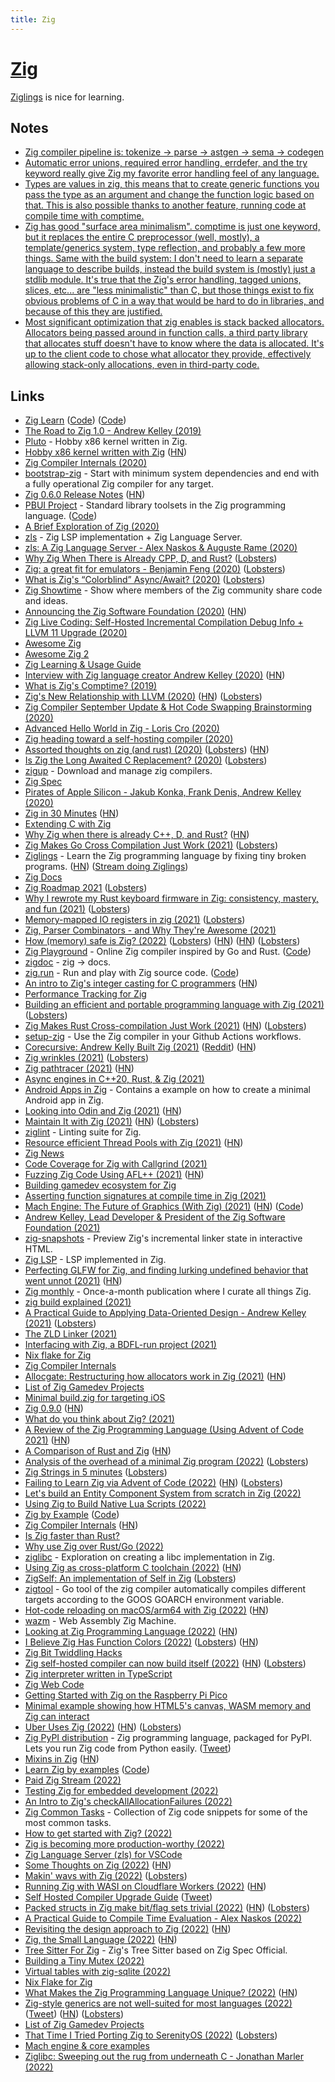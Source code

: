 ```yaml
---
title: Zig
---
```


# [Zig](https://ziglang.org/)

[Ziglings](https://github.com/ratfactor/ziglings) is nice for learning.

## Notes

- [Zig compiler pipeline is: tokenize -> parse -> astgen -> sema -> codegen](https://twitter.com/andy_kelley/status/1388268643075563520)
- [Automatic error unions, required error handling, errdefer, and the try keyword really give Zig my favorite error handling feel of any language.](https://lobste.rs/s/xbncik/rust_first_thoughts)
- [Types are values in zig, this means that to create generic functions you pass the type as an argument and change the function logic based on that. This is also possible thanks to another feature, running code at compile time with comptime.](https://twitter.com/MichalZiulek/status/1502983958233034753)
- [Zig has good "surface area minimalism". comptime is just one keyword, but it replaces the entire C preprocessor (well, mostly), a template/generics system, type reflection, and probably a few more things. Same with the build system: I don't need to learn a separate language to describe builds, instead the build system is (mostly) just a stdlib module. It's true that the Zig's error handling, tagged unions, slices, etc... are "less minimalistic" than C, but those things exist to fix obvious problems of C in a way that would be hard to do in libraries, and because of this they are justified.](https://twitter.com/FlohOfWoe/status/1529095547273060353)
- [Most significant optimization that zig enables is stack backed allocators. Allocators being passed around in function calls, a third party library that allocates stuff doesn't have to know where the data is allocated. It's up to the client code to chose what allocator they provide, effectively allowing stack-only allocations, even in third-party code.](https://www.reddit.com/r/Zig/comments/werz8h/is_zig_really_faster_than_c/)

## Links

- [Zig Learn](https://ziglearn.org/) ([Code](https://github.com/Sobeston/ziglearn)) ([Code](https://github.com/pmuens/ziglearn))
- [The Road to Zig 1.0 - Andrew Kelley (2019)](https://www.youtube.com/watch?v=Gv2I7qTux7g)
- [Pluto](https://github.com/SamTebbs33/pluto) - Hobby x86 kernel written in Zig.
- [Hobby x86 kernel written with Zig](https://github.com/jzck/kernel-zig) ([HN](https://news.ycombinator.com/item?id=21967668))
- [Zig Compiler Internals (2020)](https://www.youtube.com/watch?v=8MbREuiLQrM)
- [bootstrap-zig](https://github.com/ziglang/zig-bootstrap) - Start with minimum system dependencies and end with a fully operational Zig compiler for any target.
- [Zig 0.6.0 Release Notes](https://ziglang.org/download/0.6.0/release-notes.html) ([HN](https://news.ycombinator.com/item?id=22860008))
- [PBUI Project](https://pbui.codes/) - Standard library toolsets in the Zig programming language. ([Code](https://github.com/pbui-project/pbui-main))
- [A Brief Exploration of Zig (2020)](https://gsquire.github.io/static/post/a-brief-exploration-of-zig/)
- [zls](https://github.com/zigtools/zls) - Zig LSP implementation + Zig Language Server.
- [zls: A Zig Language Server - Alex Naskos & Auguste Rame (2020)](https://www.youtube.com/watch?v=r5fo7k-XIRI)
- [Why Zig When There is Already CPP, D, and Rust?](https://github.com/ziglang/zig/wiki/Why-Zig-When-There-is-Already-CPP,-D,-and-Rust%3F) ([Lobsters](https://lobste.rs/s/0h17xy/why_zig_when_there_is_already_cpp_d_rust))
- [Zig: a great fit for emulators - Benjamin Feng (2020)](https://www.youtube.com/watch?v=jkkUS0nmdsg) ([Lobsters](https://lobste.rs/s/gaoldu/zig_great_fit_for_emulators))
- [What is Zig's “Colorblind” Async/Await? (2020)](https://kristoff.it/blog/zig-colorblind-async-await/) ([Lobsters](https://lobste.rs/s/y3fsrm/what_is_zig_s_colorblind_async_await))
- [Zig Showtime](https://zig.show/) - Show where members of the Zig community share code and ideas.
- [Announcing the Zig Software Foundation (2020)](https://ziglang.org/news/announcing-zig-software-foundation.html) ([HN](https://news.ycombinator.com/item?id=23806222))
- [Zig Live Coding: Self-Hosted Incremental Compilation Debug Info + LLVM 11 Upgrade (2020)](https://www.youtube.com/watch?v=3CtQAaWUZrY)
- [Awesome Zig](https://github.com/catdevnull/awesome-zig)
- [Awesome Zig 2](https://github.com/nrdmn/awesome-zig)
- [Zig Learning & Usage Guide](https://github.com/C-BJ/awesome-zig)
- [Interview with Zig language creator Andrew Kelley (2020)](https://www.youtube.com/watch?v=ZvskDoP09Ao) ([HN](https://news.ycombinator.com/item?id=24292437))
- [What is Zig's Comptime? (2019)](https://kristoff.it/blog/what-is-zig-comptime/)
- [Zig's New Relationship with LLVM (2020)](https://kristoff.it/blog/zig-new-relationship-llvm/) ([HN](https://news.ycombinator.com/item?id=24615916)) ([Lobsters](https://lobste.rs/s/flw8du/zig_s_new_relationship_with_llvm))
- [Zig Compiler September Update & Hot Code Swapping Brainstorming (2020)](https://www.youtube.com/watch?v=3hwQSjhNSRU)
- [Advanced Hello World in Zig - Loris Cro (2020)](https://www.youtube.com/watch?v=iZFXAN8kpPo)
- [Zig heading toward a self-hosting compiler (2020)](https://lwn.net/Articles/833400/)
- [Assorted thoughts on zig (and rust) (2020)](https://scattered-thoughts.net/writing/assorted-thoughts-on-zig-and-rust/) ([Lobsters](https://lobste.rs/s/4hx42h/assorted_thoughts_on_zig_rust)) ([HN](https://news.ycombinator.com/item?id=24835357))
- [Is Zig the Long Awaited C Replacement? (2020)](https://erik-engheim.medium.com/is-zig-the-long-awaited-c-replacement-c8eeace1e692) ([Lobsters](https://lobste.rs/s/nrabd5/is_zig_long_awaited_c_replacement))
- [zigup](https://github.com/marler8997/zigup) - Download and manage zig compilers.
- [Zig Spec](https://github.com/ziglang/zig-spec)
- [Pirates of Apple Silicon - Jakub Konka, Frank Denis, Andrew Kelley (2020)](https://www.youtube.com/watch?v=t1pdnQRPAZo)
- [Zig in 30 Minutes](https://gist.github.com/ityonemo/769532c2017ed9143f3571e5ac104e50) ([HN](https://news.ycombinator.com/item?id=25618302))
- [Extending C with Zig](https://www.nmichaels.org/zig/c-library.html)
- [Why Zig when there is already C++, D, and Rust?](https://ziglang.org/learn/why_zig_rust_d_cpp/) ([HN](https://news.ycombinator.com/item?id=25797025))
- [Zig Makes Go Cross Compilation Just Work (2021)](https://dev.to/kristoff_it/zig-makes-go-cross-compilation-just-work-29ho) ([Lobsters](https://lobste.rs/s/4dejov/zig_makes_go_cross_compilation_just_work))
- [Ziglings](https://github.com/ratfactor/ziglings) - Learn the Zig programming language by fixing tiny broken programs. ([HN](https://news.ycombinator.com/item?id=26125063)) ([Stream doing Ziglings](https://github.com/achou11/ziglings-stream))
- [Zig Docs](https://ziglang.org/documentation/master/)
- [Zig Roadmap 2021](https://www.youtube.com/watch?v=pacsngNYXI0) ([Lobsters](https://lobste.rs/s/xdyrgj/zig_roadmap_2021))
- [Why I rewrote my Rust keyboard firmware in Zig: consistency, mastery, and fun (2021)](https://kevinlynagh.com/rust-zig/) ([Lobsters](https://lobste.rs/s/eppfav/why_i_rewrote_my_rust_keyboard_firmware))
- [Memory-mapped IO registers in zig (2021)](https://scattered-thoughts.net/writing/mmio-in-zig/) ([Lobsters](https://lobste.rs/s/46xhdl/memory_mapped_io_registers_zig))
- [Zig, Parser Combinators - and Why They're Awesome (2021)](https://devlog.hexops.com/2021/zig-parser-combinators-and-why-theyre-awesome)
- [How (memory) safe is Zig? (2022)](https://www.scattered-thoughts.net/writing/how-safe-is-zig/) ([Lobsters](https://lobste.rs/s/v5y4jb/how_safe_is_zig)) ([HN](https://news.ycombinator.com/item?id=26537693)) ([HN](https://news.ycombinator.com/item?id=31850347)) ([Lobsters](https://lobste.rs/s/nw7hsd/how_memory_safe_is_zig_updated))
- [Zig Playground](https://zig-play-a9lwj.ondigitalocean.app/) - Online Zig compiler inspired by Go and Rust. ([Code](https://github.com/gsquire/zig-play))
- [zigdoc](https://github.com/g-w1/zigdoc) - zig -> docs.
- [zig.run](https://zig.run/) - Run and play with Zig source code. ([Code](https://github.com/jlauman/zig.run))
- [An intro to Zig's integer casting for C programmers](https://www.lagerdata.com/articles/an-intro-to-zigs-integer-casting-for-c-programmers) ([HN](https://news.ycombinator.com/item?id=27115551))
- [Performance Tracking for Zig](https://github.com/ziglang/gotta-go-fast)
- [Building an efficient and portable programming language with Zig (2021)](https://www.fastly.com/blog/building-an-efficient-and-portable-programming-language-with-zig) ([Lobsters](https://lobste.rs/s/qv9fgc/building_efficient_portable))
- [Zig Makes Rust Cross-compilation Just Work (2021)](https://actually.fyi/posts/zig-makes-rust-cross-compilation-just-work/) ([HN](https://news.ycombinator.com/item?id=27245369)) ([Lobsters](https://lobste.rs/s/nkalmb/zig_makes_rust_cross_compilation_just))
- [setup-zig](https://github.com/goto-bus-stop/setup-zig) - Use the Zig compiler in your Github Actions workflows.
- [Corecursive: Andrew Kelly Built Zig (2021)](https://corecursive.com/067-zig-with-andrew-kelley/) ([Reddit](https://www.reddit.com/r/programming/comments/owe4zl/fulltime_open_source_how_andrew_kelly_built_zig/)) ([HN](https://news.ycombinator.com/item?id=28046256))
- [Zig wrinkles (2021)](https://dev.to/stein/zig-dangers-confusions-and-annoyances-280h) ([Lobsters](https://lobste.rs/s/4pz3qg/zig_wrinkles))
- [Zig pathtracer (2021)](http://msinilo.pl/blog2/post/zig-pathtracer/) ([HN](https://news.ycombinator.com/item?id=28114957))
- [Async engines in C++20, Rust, & Zig (2021)](https://www.youtube.com/watch?v=Ws3jC6AJC_4)
- [Android Apps in Zig](https://github.com/MasterQ32/ZigAndroidTemplate) - Contains a example on how to create a minimal Android app in Zig.
- [Looking into Odin and Zig (2021)](https://ayende.com/blog/194466-A/looking-into-odin-and-zig-my-notes) ([HN](https://news.ycombinator.com/item?id=28440579))
- [Maintain It with Zig (2021)](https://kristoff.it/blog/maintain-it-with-zig/) ([HN](https://news.ycombinator.com/item?id=28458713)) ([Lobsters](https://lobste.rs/s/a9ghhz/maintain_it_with_zig))
- [ziglint](https://github.com/nektro/ziglint) - Linting suite for Zig.
- [Resource efficient Thread Pools with Zig (2021)](https://zig.news/kprotty/resource-efficient-thread-pools-with-zig-3291) ([HN](https://news.ycombinator.com/item?id=28509073))
- [Zig News](https://zig.news/)
- [Code Coverage for Zig with Callgrind (2021)](https://www.ryanliptak.com/blog/code-coverage-zig-callgrind/)
- [Fuzzing Zig Code Using AFL++ (2021)](https://www.ryanliptak.com/blog/fuzzing-zig-code/) ([HN](https://news.ycombinator.com/item?id=28600050))
- [Building gamedev ecosystem for Zig](https://github.com/michal-z/zig-gamedev)
- [Asserting function signatures at compile time in Zig (2021)](https://www.mdaverde.com/posts/zig-asserting-fn-types/)
- [Mach Engine: The Future of Graphics (With Zig) (2021)](https://devlog.hexops.com/2021/mach-engine-the-future-of-graphics-with-zig) ([HN](https://news.ycombinator.com/item?id=28909786)) ([Code](https://github.com/hexops/mach))
- [Andrew Kelley, Lead Developer & President of the Zig Software Foundation (2021)](https://overcast.fm/+cV8pJX6iU)
- [zig-snapshots](https://github.com/kubkon/zig-snapshots) - Preview Zig's incremental linker state in interactive HTML.
- [Zig LSP](https://github.com/ziglibs/zig-lsp) - LSP implemented in Zig.
- [Perfecting GLFW for Zig, and finding lurking undefined behavior that went unnot (2021)](https://devlog.hexops.com/2021/perfecting-glfw-for-zig-and-finding-undefined-behavior) ([HN](https://news.ycombinator.com/item?id=29060200))
- [Zig monthly](https://zigmonthly.org/) - Once-a-month publication where I curate all things Zig.
- [zig build explained (2021)](https://zig.news/xq/zig-build-explained-part-1-59lf)
- [A Practical Guide to Applying Data-Oriented Design - Andrew Kelley (2021)](https://media.handmade-seattle.com/practical-data-oriented-design/) ([Lobsters](https://lobste.rs/s/vbiu6y/practical_guide_applying_data_oriented))
- [The ZLD Linker (2021)](https://media.handmade-seattle.com/zld/)
- [Interfacing with Zig, a BDFL-run project (2021)](https://kristoff.it/blog/interfacing-with-zig/)
- [Nix flake for Zig](https://github.com/arqv/zig-overlay)
- [Zig Compiler Internals](https://github.com/mikdusan/zig.internals/blob/master/internals.rst)
- [Allocgate: Restructuring how allocators work in Zig (2021)](https://pithlessly.github.io/allocgate.html) ([HN](https://news.ycombinator.com/item?id=29571133))
- [List of Zig Gamedev Projects](https://github.com/ValorZard/awesome-zig-gamedev)
- [Minimal build.zig for targeting iOS](https://github.com/kubkon/zig-ios-example)
- [Zig 0.9.0](https://ziglang.org/download/0.9.0/release-notes.html) ([HN](https://news.ycombinator.com/item?id=29631202))
- [What do you think about Zig? (2021)](https://www.reddit.com/r/rust/comments/rlj9zl/what_do_you_think_about_zig/)
- [A Review of the Zig Programming Language (Using Advent of Code 2021)](https://www.duskborn.com/posts/2021-aoc-zig/) ([HN](https://news.ycombinator.com/item?id=29702607))
- [A Comparison of Rust and Zig](https://expandingman.gitlab.io/tvu-compare/) ([HN](https://news.ycombinator.com/item?id=29762988))
- [Analysis of the overhead of a minimal Zig program (2022)](https://zig.news/aransentin/analysis-of-the-overhead-of-a-minimal-zig-program-4lg0) ([Lobsters](https://lobste.rs/s/hbceut/analysis_overhead_minimal_zig_program))
- [Zig Strings in 5 minutes](https://www.huy.rocks/everyday/01-04-2022-zig-strings-in-5-minutes) ([Lobsters](https://lobste.rs/s/nimeia/zig_strings_5_minutes))
- [Failing to Learn Zig via Advent of Code (2022)](https://www.forrestthewoods.com/blog/failing-to-learn-zig-via-advent-of-code/) ([HN](https://news.ycombinator.com/item?id=29965239)) ([Lobsters](https://lobste.rs/s/or1fr4/failing_learn_zig_via_advent_code))
- [Let's build an Entity Component System from scratch in Zig (2022)](https://devlog.hexops.com/2022/lets-build-ecs-part-1)
- [Using Zig to Build Native Lua Scripts (2022)](https://cone.codes/posts/using-zig-to-build-native-lua-scripts/)
- [Zig by Example](https://zig-by-example.com/) ([Code](https://github.com/ibokuri/zig-by-example))
- [Zig Compiler Internals](https://mitchellh.com/zig) ([HN](https://news.ycombinator.com/item?id=30470442))
- [Is Zig faster than Rust?](https://users.rust-lang.org/t/is-zig-lang-faster-than-rust/70390)
- [Why use Zig over Rust/Go (2022)](https://www.reddit.com/r/Zig/comments/srk7ws/im_still_confused_on_the_whys_of_zig/)
- [ziglibc](https://github.com/marler8997/ziglibc) - Exploration on creating a libc implementation in Zig.
- [Using Zig as cross-platform C toolchain (2022)](https://ruoyusun.com/2022/02/27/zig-cc.html) ([HN](https://news.ycombinator.com/item?id=30488979))
- [ZigSelf: An implementation of Self in Zig](https://sin-ack.github.io/posts/zigself-01/) ([Lobsters](https://lobste.rs/s/ggwzjq/zigself_implementation_self_zig))
- [zigtool](https://github.com/dosgo/zigtool) - Go tool of the zig compiler automatically compiles different targets according to the GOOS GOARCH environment variable.
- [Hot-code reloading on macOS/arm64 with Zig (2022)](http://www.jakubkonka.com/2022/03/16/hcs-zig.html) ([HN](https://news.ycombinator.com/item?id=30716177))
- [wazm](https://github.com/fengb/wazm) - Web Assembly Zig Machine.
- [Looking at Zig Programming Language (2022)](https://codecs.multimedia.cx/2022/02/looking-at-zig-programming-language/) ([HN](https://news.ycombinator.com/item?id=30919305))
- [I Believe Zig Has Function Colors (2022)](https://gavinhoward.com/2022/04/i-believe-zig-has-function-colors/) ([Lobsters](https://lobste.rs/s/mw1f3s/i_believe_zig_has_function_colors)) ([HN](https://news.ycombinator.com/item?id=30965805))
- [Zig Bit Twiddling Hacks](https://github.com/cryptocode/bithacks)
- [Zig self-hosted compiler can now build itself (2022)](https://github.com/ziglang/zig/pull/11442) ([HN](https://news.ycombinator.com/item?id=31052029)) ([Lobsters](https://lobste.rs/s/0j45v4/zig_self_hosted_compiler_can_now_build))
- [Zig interpreter written in TypeScript](https://github.com/mbrock/zigjs)
- [Zig Web Code](https://github.com/ziglang/www.ziglang.org)
- [Getting Started with Zig on the Raspberry Pi Pico](https://github.com/ZigEmbeddedGroup/getting-started-pico-zig)
- [Minimal example showing how HTML5's canvas, WASM memory and Zig can interact](https://github.com/daneelsan/minimal-zig-wasm-canvas)
- [Uber Uses Zig (2022)](https://jakstys.lt/2022/how-uber-uses-zig/) ([HN](https://news.ycombinator.com/item?id=31478562)) ([Lobsters](https://lobste.rs/s/l9ghdb/how_zig_is_used_at_uber))
- [Zig PyPI distribution](https://github.com/ziglang/zig-pypi) - Zig programming language, packaged for PyPI. Lets you run Zig code from Python easily. ([Tweet](https://twitter.com/simonw/status/1528742284241408001))
- [Mixins in Zig](https://igor84.github.io/blog/mixins-in-zig/) ([HN](https://news.ycombinator.com/item?id=31765551))
- [Learn Zig by examples](https://zig-by-example.github.io/) ([Code](https://github.com/zig-by-example/zig-by-example.github.io))
- [Paid Zig Stream (2022)](https://www.youtube.com/watch?v=eIX9zER9vjY)
- [Testing Zig for embedded development (2022)](https://www.kuon.ch/post/2022-06-22-zig-embed/)
- [An Intro to Zig's checkAllAllocationFailures (2022)](https://www.ryanliptak.com/blog/zig-intro-to-check-all-allocation-failures/)
- [Zig Common Tasks](https://renatoathaydes.github.io/zig-common-tasks/) - Collection of Zig code snippets for some of the most common tasks.
- [How to get started with Zig? (2022)](https://www.reddit.com/r/Zig/comments/vtg28k/how_to_get_started_with_ziglang/)
- [Zig is becoming more production-worthy (2022)](https://zigmonthly.org/letters/2022/may-june/)
- [Zig Language Server (zls) for VSCode](https://github.com/zigtools/zls-vscode)
- [Some Thoughts on Zig (2022)](https://v5.chriskrycho.com/journal/some-thoughts-on-zig/) ([HN](https://news.ycombinator.com/item?id=32187626))
- [Makin' wavs with Zig (2022)](https://blog.jfo.click/makin-wavs-with-zig/) ([Lobsters](https://lobste.rs/s/3zhmel/makin_wavs_with_zig))
- [Running Zig with WASI on Cloudflare Workers (2022)](https://blog.cloudflare.com/running-zig-with-wasi-on-cloudflare-workers/) ([HN](https://news.ycombinator.com/item?id=32306281))
- [Self Hosted Compiler Upgrade Guide](https://github.com/ziglang/zig/wiki/Self-Hosted-Compiler-Upgrade-Guide) ([Tweet](https://twitter.com/jarredsumner/status/1561530019674857472))
- [Packed structs in Zig make bit/flag sets trivial (2022)](https://devlog.hexops.com/2022/packed-structs-in-zig/) ([HN](https://news.ycombinator.com/item?id=32646690)) ([Lobsters](https://lobste.rs/s/ualy7p/packed_structs_zig_make_bit_flag_sets))
- [A Practical Guide to Compile Time Evaluation - Alex Naskos (2022)](https://www.youtube.com/watch?v=iFBAUoQUJ2E)
- [Revisiting the design approach to Zig (2022)](https://about.sourcegraph.com/blog/zig-programming-language-revisiting-design-approach) ([HN](https://news.ycombinator.com/item?id=32734587))
- [Zig, the Small Language (2022)](https://zserge.com/posts/zig-the-small-language/) ([HN](https://news.ycombinator.com/item?id=32752383))
- [Tree Sitter For Zig](https://github.com/maxxnino/tree-sitter-zig) - Zig's Tree Sitter based on Zig Spec Official.
- [Building a Tiny Mutex (2022)](https://zig.news/kprotty/building-a-tiny-mutex-537k)
- [Virtual tables with zig-sqlite (2022)](https://rischmann.fr/blog/virtual-tables-with-zig-sqlite)
- [Nix Flake for Zig](https://github.com/mitchellh/zig-overlay)
- [What Makes the Zig Programming Language Unique? (2022)](https://erikexplores.substack.com/p/what-makes-the-zig-programming-language) ([HN](https://news.ycombinator.com/item?id=33103267))
- [Zig-style generics are not well-suited for most languages (2022)](https://typesanitizer.com/blog/zig-generics.html) ([Tweet](https://twitter.com/typesanitizer/status/1578992328638754816)) ([HN](https://news.ycombinator.com/item?id=33142751)) ([Lobsters](https://lobste.rs/s/jktewn/zig_style_generics_are_not_well_suited_for))
- [List of Zig Gamedev Projects](https://github.com/hexops/awesome-zig-gamedev)
- [That Time I Tried Porting Zig to SerenityOS (2022)](https://sin-ack.github.io/posts/sycl-talk-20221007/) ([Lobsters](https://lobste.rs/s/zon0fi/time_i_tried_porting_zig_serenityos))
- [Mach engine & core examples](https://github.com/hexops/mach-examples)
- [Ziglibc: Sweeping out the rug from underneath C - Jonathan Marler (2022)](https://www.youtube.com/watch?v=1N85yU6RMcY)
